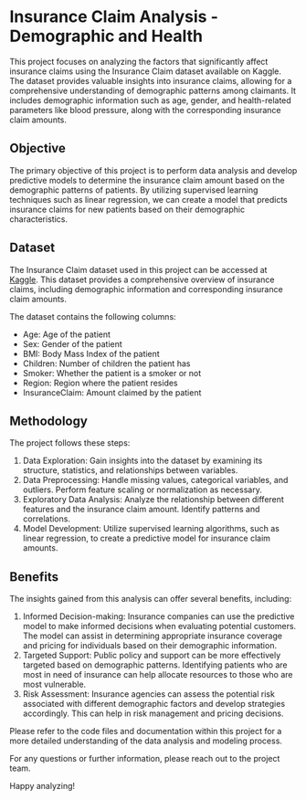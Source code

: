 # Insurance Claim Analysis - Demographic and Health

This project focuses on analyzing the factors that significantly affect insurance claims using the Insurance Claim dataset available on Kaggle. The dataset provides valuable insights into insurance claims, allowing for a comprehensive understanding of demographic patterns among claimants. It includes demographic information such as age, gender, and health-related parameters like blood pressure, along with the corresponding insurance claim amounts.

## Objective
The primary objective of this project is to perform data analysis and develop predictive models to determine the insurance claim amount based on the demographic patterns of patients. By utilizing supervised learning techniques such as linear regression, we can create a model that predicts insurance claims for new patients based on their demographic characteristics.

## Dataset
The Insurance Claim dataset used in this project can be accessed at [Kaggle](https://www.kaggle.com/datasets/thedevastator/insurance-claim-analysis-demographic-and-health). This dataset provides a comprehensive overview of insurance claims, including demographic information and corresponding insurance claim amounts.

The dataset contains the following columns:
- Age: Age of the patient
- Sex: Gender of the patient
- BMI: Body Mass Index of the patient
- Children: Number of children the patient has
- Smoker: Whether the patient is a smoker or not
- Region: Region where the patient resides
- InsuranceClaim: Amount claimed by the patient

## Methodology
The project follows these steps:

1. Data Exploration: Gain insights into the dataset by examining its structure, statistics, and relationships between variables.
2. Data Preprocessing: Handle missing values, categorical variables, and outliers. Perform feature scaling or normalization as necessary.
3. Exploratory Data Analysis: Analyze the relationship between different features and the insurance claim amount. Identify patterns and correlations.
4. Model Development: Utilize supervised learning algorithms, such as linear regression, to create a predictive model for insurance claim amounts.

## Benefits
The insights gained from this analysis can offer several benefits, including:

1. Informed Decision-making: Insurance companies can use the predictive model to make informed decisions when evaluating potential customers. The model can assist in determining appropriate insurance coverage and pricing for individuals based on their demographic information.
2. Targeted Support: Public policy and support can be more effectively targeted based on demographic patterns. Identifying patients who are most in need of insurance can help allocate resources to those who are most vulnerable.
3. Risk Assessment: Insurance agencies can assess the potential risk associated with different demographic factors and develop strategies accordingly. This can help in risk management and pricing decisions.

Please refer to the code files and documentation within this project for a more detailed understanding of the data analysis and modeling process.

For any questions or further information, please reach out to the project team.

Happy analyzing!

